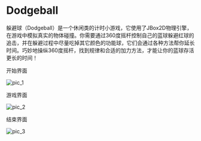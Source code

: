 # Dodgeball
躲避球（Dodgeball）是一个休闲类的计时小游戏，它使用了JBox2D物理引擎，在游戏中模拟真实的物体碰撞。你需要通过360度摇杆控制自己的蓝球躲避红球的追击，并在躲避过程中尽量吃掉其它颜色的功能球，它们会通过各种方法帮你延长时间。巧妙地操纵360度摇杆，找到规律和合适的加力方法，才能让你的蓝球存活更长的时间！

开始界面

![pic_1](http://i68.tinypic.com/2q1wdx0.jpg)

游戏界面

![pic_2](http://i67.tinypic.com/2pzw6kl.jpg)

结束界面

![pic_3](http://i63.tinypic.com/6404uw.jpg)
